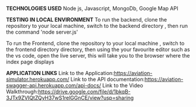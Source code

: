 **TECHNOLOGIES USED**
Node js, Javascript, MongoDb, Google Map API

**TESTING IN LOCAL ENVIRONMENT**
To run the backend, clone the repository to your local machine, switch to the backend directory , then run the command 'node server.js'

To run the Frontend, clone the repository to your local machine , switch to the frontend directory directory, then using the your favourite editor such as the vs code, open the live server, this will take you to the browser where the index page displays

**APPLICATION LINKS**
Link to the Application:https://aviation-simulator.herokuapp.com/
Link to the API documentation:https://aviation-swagger-api.herokuapp.com/api-docs/
Link to the Video Walkthrough:https://drive.google.com/file/d/1bkqB-3JTx9ZVIQtZQyH37wS1relGGnCE/view?usp=sharing
